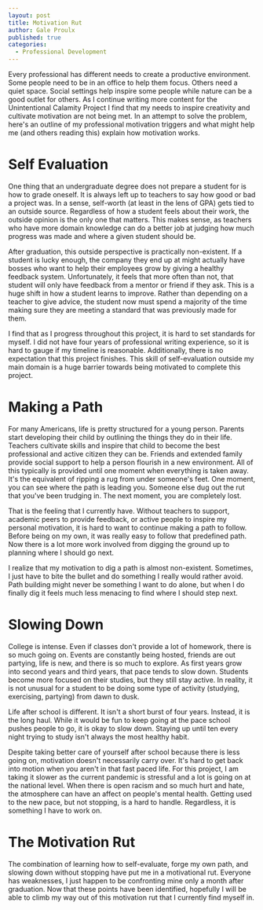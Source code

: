 ```yaml
---
layout: post
title: Motivation Rut
author: Gale Proulx
published: true
categories:
  - Professional Development
---
```


Every professional has different needs to create a productive environment. Some people need to be in an office to help them focus. Others need a quiet space. Social settings help inspire some people while nature can be a good outlet for others. As I continue writing more content for the Unintentional Calamity Project I find that my needs to inspire creativity and cultivate motivation are not being met. In an attempt to solve the problem, here's an outline of my professional motivation triggers and what might help me (and others reading this) explain how motivation works.

# Self Evaluation

One thing that an undergraduate degree does not prepare a student for is how to grade oneself. It is always left up to teachers to say how good or bad a project was. In a sense, self-worth (at least in the lens of GPA) gets tied to an outside source. Regardless of how a student feels about their work, the outside opinion is the only one that matters. This makes sense, as teachers who have more domain knowledge can do a better job at judging how much progress was made and where a given student should be.

After graduation, this outside perspective is practically non-existent. If a student is lucky enough, the company they end up at might actually have bosses who want to help their employees grow by giving a healthy feedback system. Unfortunately, it feels that more often than not, that student will only have feedback from a mentor or friend if they ask. This is a huge shift in how a student learns to improve. Rather than depending on a teacher to give advice, the student now must spend a majority of the time making sure they are meeting a standard that was previously made for them.

I find that as I progress throughout this project, it is hard to set standards for myself. I did not have four years of professional writing experience, so it is hard to gauge if my timeline is reasonable. Additionally, there is no expectation that this project finishes. This skill of self-evaluation outside my main domain is a huge barrier towards being motivated to complete this project.

# Making a Path

For many Americans, life is pretty structured for a young person. Parents start developing their child by outlining the things they do in their life. Teachers cultivate skills and inspire that child to become the best professional and active citizen they can be. Friends and extended family provide social support to help a person flourish in a new environment. All of this typically is provided until one moment when everything is taken away. It's the equivalent of ripping a rug from under someone's feet. One moment, you can see where the path is leading you. Someone else dug out the rut that you've been trudging in. The next moment, you are completely lost.

That is the feeling that I currently have. Without teachers to support, academic peers to provide feedback, or active people to inspire my personal motivation, it is hard to want to continue making a path to follow. Before being on my own, it was really easy to follow that predefined path. Now there is a lot more work involved from digging the ground up to planning where I should go next.

I realize that my motivation to dig a path is almost non-existent. Sometimes, I just have to bite the bullet and do something I really would rather avoid. Path building might never be something I want to do alone, but when I do finally dig it feels much less menacing to find where I should step next.

# Slowing Down

College is intense. Even if classes don't provide a lot of homework, there is so much going on. Events are constantly being hosted, friends are out partying, life is new, and there is so much to explore. As first years grow into second years and third years, that pace tends to slow down. Students become more focused on their studies, but they still stay active. In reality, it is not unusual for a student to be doing some type of activity (studying, exercising, partying) from dawn to dusk.

Life after school is different. It isn't a short burst of four years. Instead, it is the long haul. While it would be fun to keep going at the pace school pushes people to go, it is okay to slow down. Staying up until ten every night trying to study isn't always the most healthy habit.

Despite taking better care of yourself after school because there is less going on, motivation doesn't necessarily carry over. It's hard to get back into motion when you aren't in that fast paced life. For this project, I am taking it slower as the current pandemic is stressful and a lot is going on at the national level. When there is open racism and so much hurt and hate, the atmosphere can have an affect on people's mental health. Getting used to the new pace, but not stopping, is a hard to handle. Regardless, it is something I have to work on.

# The Motivation Rut

The combination of learning how to self-evaluate, forge my own path, and slowing down without stopping have put me in a motivational rut. Everyone has weaknesses, I just happen to be confronting mine only a month after graduation. Now that these points have been identified, hopefully I will be able to climb my way out of this motivation rut that I currently find myself in.
